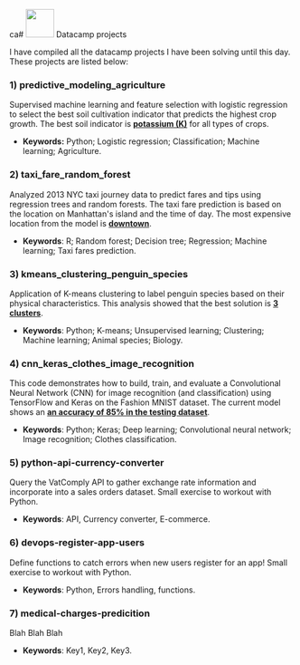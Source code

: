 ca# <img src="https://github.com/DanLeiria/datacamp-projects/assets/67419641/86929942-5ac2-431b-92fd-83594859b357" width="50" /> Datacamp projects

I have compiled all the datacamp projects I have been solving until this day. These projects are listed below:

### 1) predictive_modeling_agriculture

Supervised machine learning and feature selection with logistic regression to select the best soil cultivation indicator that predicts the highest crop growth. The best soil indicator is <ins>**potassium (K)**</ins> for all types of crops.

- **Keywords:** Python; Logistic regression; Classification; Machine learning; Agriculture.

### 2) taxi_fare_random_forest

Analyzed 2013 NYC taxi journey data to predict fares and tips using regression trees and random forests. The taxi fare prediction is based on the location on Manhattan's island and the time of day. The most expensive location from the model is <ins>**downtown**</ins>.

- **Keywords**: R; Random forest; Decision tree; Regression; Machine learning; Taxi fares prediction.

### 3) kmeans_clustering_penguin_species

Application of K-means clustering to label penguin species based on their physical characteristics. This analysis showed that the best solution is <ins>**3 clusters**</ins>.

- **Keywords**: Python; K-means; Unsupervised learning; Clustering; Machine learning; Animal species; Biology.

### 4) cnn_keras_clothes_image_recognition

This code demonstrates how to build, train, and evaluate a Convolutional Neural Network (CNN) for image recognition (and classification) using TensorFlow and Keras on the Fashion MNIST dataset. The current model shows an <ins>**an accuracy of 85% in the testing dataset**</ins>.

- **Keywords**: Python; Keras; Deep learning; Convolutional neural network; Image recognition; Clothes classification.

### 5) python-api-currency-converter

Query the VatComply API to gather exchange rate information and incorporate into a sales orders dataset. Small exercise to workout with Python.

- **Keywords**: API, Currency converter, E-commerce.

### 6) devops-register-app-users

Define functions to catch errors when new users register for an app! Small exercise to workout with Python.

- **Keywords**: Python, Errors handling, functions.

### 7) medical-charges-predicition

Blah Blah Blah

- **Keywords**: Key1, Key2, Key3.
